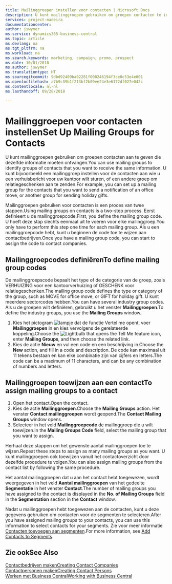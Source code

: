 ```yaml
---
title: Mailinggroepen instellen voor contacten | Microsoft Docs
description: U kunt mailinggroepen gebruiken om groepen contacten te identificeren die u dezelfde informatie wilt sturen, bijvoorbeeld voor een marketingcampagne of promotie.
services: project-madeira
documentationcenter: 
author: jswymer
ms.service: dynamics365-business-central
ms.topic: article
ms.devlang: na
ms.tgt_pltfrm: na
ms.workload: na
ms.search.keywords: marketing, campaign, promo, prospect
ms.date: 10/01/2018
ms.author: jswymer
ms.translationtype: HT
ms.sourcegitcommit: 9dbd92409ba02281f008246194f3ce0c53e4e001
ms.openlocfilehash: a7b9c39b1f213bf2b09ee24e3e6172df027e042c
ms.contentlocale: nl-nl
ms.lasthandoff: 09/28/2018

---
```

# <a name="set-up-mailing-groups-for-contacts"></a><span data-ttu-id="4bef4-103">Mailinggroepen voor contacten instellen</span><span class="sxs-lookup"><span data-stu-id="4bef4-103">Set Up Mailing Groups for Contacts</span></span>
<span data-ttu-id="4bef4-104">U kunt mailinggroepen gebruiken om groepen contacten aan te geven die dezelfde informatie moeten ontvangen.</span><span class="sxs-lookup"><span data-stu-id="4bef4-104">You can use mailing groups to identify groups of contacts that you want to receive the same information.</span></span> <span data-ttu-id="4bef4-105">U kunt bijvoorbeeld een mailinggroep instellen voor de contacten aan wie u een verhuisbericht voor uw kantoor wilt sturen, of een andere groep om relatiegeschenken aan te zenden.</span><span class="sxs-lookup"><span data-stu-id="4bef4-105">For example, you can set up a mailing group for the contacts that you want to send a notification of an office move, or another group for sending holiday gifts.</span></span>

<span data-ttu-id="4bef4-106">Mailinggroepen gebruiken voor contacten is een proces van twee stappen.</span><span class="sxs-lookup"><span data-stu-id="4bef4-106">Using mailing groups on contacts is a two-step process.</span></span> <span data-ttu-id="4bef4-107">Eerst definieert u de mailinggroepcode.</span><span class="sxs-lookup"><span data-stu-id="4bef4-107">First, you define the mailing group code.</span></span> <span data-ttu-id="4bef4-108">U hoeft deze stap slechts eenmaal uit te voeren voor elke mailinggroep.</span><span class="sxs-lookup"><span data-stu-id="4bef4-108">You only have to perform this step one time for each mailing group.</span></span> <span data-ttu-id="4bef4-109">Als u een mailinggroepcode hebt, kunt u beginnen de code toe te wijzen aan contactbedrijven.</span><span class="sxs-lookup"><span data-stu-id="4bef4-109">Once you have a mailing group code, you can start to assign the code to contact companies.</span></span>

## <a name="to-define-mailing-group-codes"></a><span data-ttu-id="4bef4-110">Mailinggroepcodes definiëren</span><span class="sxs-lookup"><span data-stu-id="4bef4-110">To define mailing group codes</span></span>
<span data-ttu-id="4bef4-111">De mailinggroepscode bepaalt het type of de categorie van de groep, zoals VERHUIZING voor een kantoorverhuizing of GESCHENK voor relatiegeschenken.</span><span class="sxs-lookup"><span data-stu-id="4bef4-111">The mailing group code defines the type or category of the group, such as MOVE for office move, or GIFT for holiday gift.</span></span> <span data-ttu-id="4bef4-112">U kunt meerdere sectorcodes hebben.</span><span class="sxs-lookup"><span data-stu-id="4bef4-112">You can have several industry group codes.</span></span> <span data-ttu-id="4bef4-113">Als u de groepen wilt definiëren, gebruikt u het venster **Mailinggroepen**.</span><span class="sxs-lookup"><span data-stu-id="4bef4-113">To define the industry groups, you use the **Mailing Groups** window.</span></span>

1. <span data-ttu-id="4bef4-114">Kies het pictogram ![lampje dat de functie Vertel me opent](media/ui-search/search_small.png "Vertel me wat u wilt doen"), voer **Mailinggroepen** in en kies vervolgens de gerelateerde koppeling.</span><span class="sxs-lookup"><span data-stu-id="4bef4-114">Choose the ![Lightbulb that opens the Tell Me feature](media/ui-search/search_small.png "Tell me what you want to do") icon, enter **Mailing Groups**, and then choose the related link.</span></span>
2. <span data-ttu-id="4bef4-115">Kies de actie **Nieuw** en vul een code en een beschrijving in.</span><span class="sxs-lookup"><span data-stu-id="4bef4-115">Choose the **New** action, and fill in a code and description.</span></span> <span data-ttu-id="4bef4-116">De code kan maximaal uit 11 tekens bestaan en kan elke combinatie zijn van cijfers en letters.</span><span class="sxs-lookup"><span data-stu-id="4bef4-116">The code can be a maximum of 11 characters, and can be any combination of numbers and letters.</span></span>

## <a name="AssignMailGroupContact"></a> <span data-ttu-id="4bef4-117">Mailinggroepen toewijzen aan een contact</span><span class="sxs-lookup"><span data-stu-id="4bef4-117">To assign mailing groups to a contact</span></span>
1. <span data-ttu-id="4bef4-118">Open het contact.</span><span class="sxs-lookup"><span data-stu-id="4bef4-118">Open the contact.</span></span>
2. <span data-ttu-id="4bef4-119">Kies de actie **Mailinggroepen**.</span><span class="sxs-lookup"><span data-stu-id="4bef4-119">Choose the **Mailing Groups** action.</span></span> <span data-ttu-id="4bef4-120">Het venster **Contact mailinggroepen** wordt geopend.</span><span class="sxs-lookup"><span data-stu-id="4bef4-120">The **Contact Mailing Groups** window opens.</span></span>
3. <span data-ttu-id="4bef4-121">Selecteer in het veld **Mailinggroepcode** de mailinggroep die u wilt toewijzen.</span><span class="sxs-lookup"><span data-stu-id="4bef4-121">In the **Mailing Groups Code** field, select the mailing group that you want to assign.</span></span>

<span data-ttu-id="4bef4-122">Herhaal deze stappen om het gewenste aantal mailinggroepen toe te wijzen.</span><span class="sxs-lookup"><span data-stu-id="4bef4-122">Repeat these steps to assign as many mailing groups as you want.</span></span> <span data-ttu-id="4bef4-123">U kunt mailinggroepen ook toewijzen vanuit het contactoverzicht door dezelfde procedure te volgen.</span><span class="sxs-lookup"><span data-stu-id="4bef4-123">You can also assign mailing groups from the contact list by following the same procedure.</span></span>

<span data-ttu-id="4bef4-124">Het aantal mailinggroepen dat u aan het contact hebt toegewezen, wordt weergegeven in het veld **Aantal mailinggroepen** van het gedeelte **Segmentatie** in het venster **Contact**.</span><span class="sxs-lookup"><span data-stu-id="4bef4-124">The number of mailing groups you have assigned to the contact is displayed in the **No. of Mailing Groups** field in the **Segmentation** section in the **Contact** window.</span></span>

<span data-ttu-id="4bef4-125">Nadat u mailinggroepen hebt toegewezen aan de contacten, kunt u deze gegevens gebruiken om contacten voor de segmenten te selecteren.</span><span class="sxs-lookup"><span data-stu-id="4bef4-125">After you have assigned mailing groups to your contacts, you can use this information to select contacts for your segments.</span></span> <span data-ttu-id="4bef4-126">Zie voor meer informatie [Contacten toevoegen aan segmenten](marketing-add-contact-segment.md).</span><span class="sxs-lookup"><span data-stu-id="4bef4-126">For more information, see [Add Contacts to Segments](marketing-add-contact-segment.md).</span></span>

## <a name="see-also"></a><span data-ttu-id="4bef4-127">Zie ook</span><span class="sxs-lookup"><span data-stu-id="4bef4-127">See Also</span></span>
[<span data-ttu-id="4bef4-128">Contactbedrijven maken</span><span class="sxs-lookup"><span data-stu-id="4bef4-128">Creating Contact Companies</span></span>](marketing-create-contact-companies.md)  
[<span data-ttu-id="4bef4-129">Contactpersonen maken</span><span class="sxs-lookup"><span data-stu-id="4bef4-129">Creating Contact Persons</span></span>](marketing-create-contact-persons.md)  
[<span data-ttu-id="4bef4-130">Werken met Business Central</span><span class="sxs-lookup"><span data-stu-id="4bef4-130">Working with Business Central</span></span>](ui-work-product.md)

